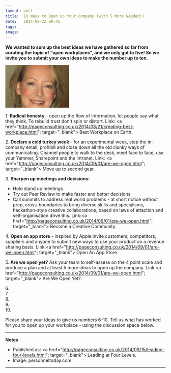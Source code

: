 ```yaml
---
layout: post
title:  10 Ways to Open Up Your Company (with 5 More Needed!)
date:   2014-09-23 09:45
tags: 
image:
---
```


**We wanted to sum up the best ideas we have gathered so far from curating the topic of "open workplaces", and we only got to five! So we invite you to submit your own ideas to make the number up to ten.**

![](/libb/images/lynda-gratton.png)

1\. <b>Radical honesty</b> - open up the flow of information, let people say what they think. To rebuild trust don't spin or distort. Link: <a href="http://pageconsulting.co.uk/2014/08/21/creating-best-workplace.html"; target="_blank"> Best Workplace on Earth</a>. 

2\. <b>Declare a cold turkey week</b> - for an experimental week, stop the in-company email, prohibit and close down all the old clunky ways of communicating. Channel people to walk to the desk, meet face to face, use your Yammer, Sharepoint and the intranet. Link: <a href="http://pageconsulting.co.uk/2014/09/01/are-we-open.html"; target="_blank"> Move up to second gear</a>.  

3\. <b>Sharpen up meetings and decisions:</b>  

  * Hold stand up meetings  
  * Try out Peer Review to make faster and better decisions  
  * Call summits to address real world problems - at short notice without prep, cross-boundaries to bring diverse skills and specialisms, hackathon-style creative collaborations, based on laws of attaction and self-organisation drive this. Link:<a href="http://pageconsulting.co.uk/2014/09/01/are-we-open.html"; target="_blank"> Become a Creative Community</a>.  

4\. <b>Open an app store</b> - inspired by Apple invite customers, competitors, suppliers and anyone to submit new ways to use your product on a revenue sharing basis. Link:<a href="http://pageconsulting.co.uk/2014/09/01/are-we-open.html"; target="_blank"> Open An App Store</a>.

5\. <b> Are we open yet?</b> Ask your team to self-assess on the 4 point scale and produce a plan and at least 5 more ideas to open up the company. Link:<a href="http://pageconsulting.co.uk/2014/09/01/are-we-open.html"; target="_blank"> Are We Open Yet?</a>. 

6\.  
7\.  
8\.  
9\.  
10\.   

Please share your ideas to give us numbers 6-10. Tell us what has worked for you to open up your workplace - using the discussion space below.

__________________
<b>Notes</b>  
* Published as: <a href="http://pageconsulting.co.uk/2014/09/15/leading-four-levels.html"; target="_blank"> Leading at Four Levels. </a>  
* Image: personneltoday.com

__________________








